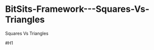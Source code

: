 BitSits-Framework---Squares-Vs-Triangles
========================================

Squares Vs Triangles

#H1
